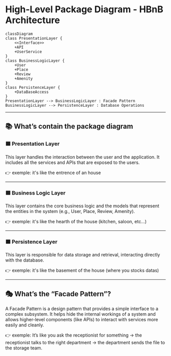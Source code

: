 # High-Level Package Diagram - HBnB Architecture

```mermaid
classDiagram
class PresentationLayer {
    <<Interface>>
    +API
    +UserService
}
class BusinessLogicLayer {
    +User
    +Place
    +Review
    +Amenity
}
class PersistenceLayer {
    +DataBaseAccess
}
PresentationLayer --> BusinessLogicLayer : Facade Pattern
BusinessLogicLayer --> PersistenceLayer : Database Operations
```

---

## 📚 What’s contain the package diagram

### 🟦 Presentation Layer

This layer handles the interaction between the user and the application. It includes all the services and APIs that are exposed to the users.

👉 exemple: it's like the entrence of an house

---

### 🟩 Business Logic Layer

This layer contains the core business logic and the models that represent the entities in the system (e.g., User, Place, Review, Amenity).

👉 exemple: it's like the hearth of the house (kitchen, saloon, etc...)

---

### 🟫 Persistence Layer

This layer is responsible for data storage and retrieval, interacting directly with the database.

👉 exemple: it's like the basement of the house (where you stocks datas)

---

## 🎭 What’s the “Facade Pattern”?

A Facade Pattern is a design pattern that provides a simple interface to a complex subsystem. It helps hide the internal workings of a system and allows higher-level components (like APIs) to interact with services more easily and cleanly.

👉 exemple: It’s like you ask the receptionist for something → the receptionist talks to the right department → the department sends the file to the storage team.

